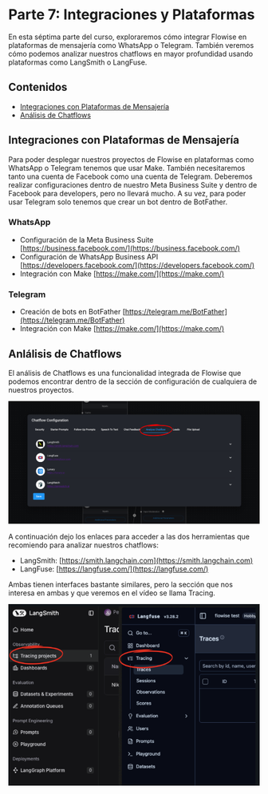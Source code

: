 # Parte 7: Integraciones y Plataformas

En esta séptima parte del curso, exploraremos cómo integrar Flowise en plataformas de mensajería como WhatsApp o Telegram. También veremos cómo podemos analizar nuestros chatflows en mayor profundidad usando plataformas como LangSmith o LangFuse.

## Contenidos

- [Integraciones con Plataformas de Mensajería](#integraciones-con-plataformas-de-mensajería)
- [Análisis de Chatflows](#anlálisis-de-chatflows)

## Integraciones con Plataformas de Mensajería

Para poder desplegar nuestros proyectos de Flowise en plataformas como WhatsApp o Telegram tenemos que usar Make.
También necesitaremos tanto una cuenta de Facebook como una cuenta de Telegram.
Deberemos realizar configuraciones dentro de nuestro Meta Business Suite y dentro de Facebook para developers, pero no llevará mucho.
A su vez, para poder usar Telegram solo tenemos que crear un bot dentro de BotFather.

### WhatsApp

- Configuración de la Meta Business Suite
[https://business.facebook.com/](https://business.facebook.com/)
- Configuración de WhatsApp Business API
[https://developers.facebook.com/](https://developers.facebook.com/)
- Integración con Make
[https://make.com/](https://make.com/)

### Telegram

- Creación de bots en BotFather
[https://telegram.me/BotFather](https://telegram.me/BotFather)
- Integración con Make
[https://make.com/](https://make.com/)


## Anlálisis de Chatflows

El análisis de Chatflows es una funcionalidad integrada de Flowise que podemos encontrar dentro de la sección de configuración de cualquiera de nuestros proyectos.

![Sección de análisis](../../.gitbook/assets/partes/parte7/chatflowanalisis.png)

A continuación dejo los enlaces para acceder a las dos herramientas que recomiendo para analizar nuestros chatflows:

- LangSmith: [https://smith.langchain.com](https://smith.langchain.com)
- LangFuse: [https://langfuse.com/](https://langfuse.com/)

Ambas tienen interfaces bastante similares, pero la sección que nos interesa en ambas y que veremos en el vídeo se llama Tracing.

![Sección de Tracing](../../.gitbook/assets/partes/parte7/tracing.png)